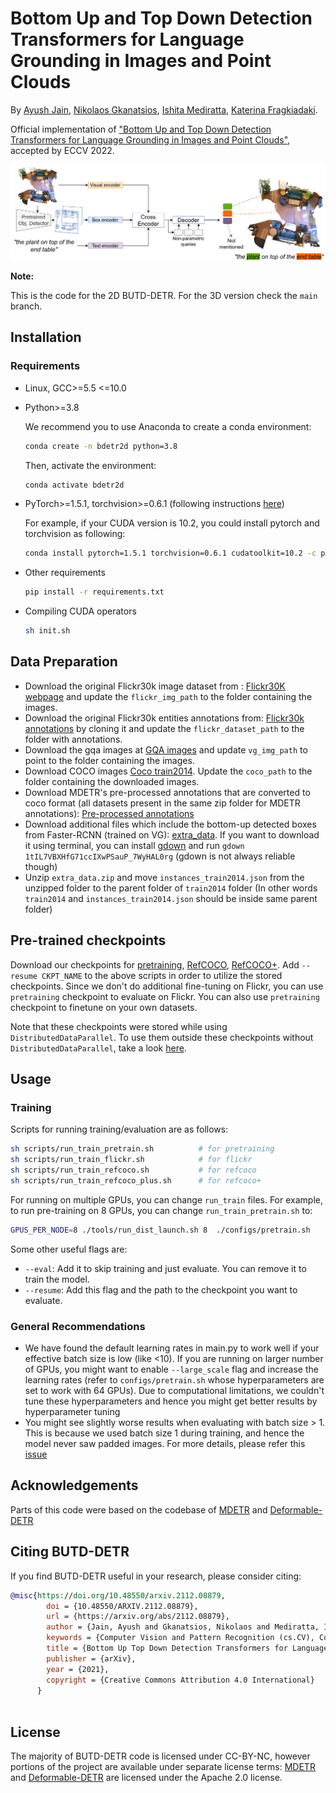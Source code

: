 # Bottom Up and Top Down Detection Transformers for Language Grounding in Images and Point Clouds


By [Ayush Jain](https://github.com/ayushjain1144), [Nikolaos Gkanatsios](https://github.com/nickgkan), [Ishita Mediratta](https://github.com/ishitamed19), [Katerina Fragkiadaki](https://www.cs.cmu.edu/~katef/).

Official implementation of ["Bottom Up and Top Down Detection Transformers for Language Grounding in Images and Point Clouds"](https://arxiv.org/abs/2112.08879), accepted by ECCV 2022.


![teaser](figs/arch.png)

**Note:**

This is the code for the 2D BUTD-DETR. For the 3D version check the `main` branch.


## Installation

### Requirements

* Linux, GCC>=5.5 <=10.0
  
* Python>=3.8

    We recommend you to use Anaconda to create a conda environment:
    ```bash
    conda create -n bdetr2d python=3.8
    ```
    Then, activate the environment:
    ```bash
    conda activate bdetr2d
    ```
  
* PyTorch>=1.5.1, torchvision>=0.6.1 (following instructions [here](https://pytorch.org/))

    For example, if your CUDA version is 10.2, you could install pytorch and torchvision as following:
    ```bash
    conda install pytorch=1.5.1 torchvision=0.6.1 cudatoolkit=10.2 -c pytorch
    ```
  
* Other requirements
    ```bash
    pip install -r requirements.txt
    ```

* Compiling CUDA operators
  ```bash
  sh init.sh
  ```


## Data Preparation

* Download the original Flickr30k image dataset from : [Flickr30K webpage](http://shannon.cs.illinois.edu/DenotationGraph/) and update the `flickr_img_path` to the folder containing the images.
* Download the original Flickr30k entities annotations from: [Flickr30k annotations](https://github.com/BryanPlummer/flickr30k_entities) by cloning it and update the `flickr_dataset_path` to the folder with annotations.
* Download the gqa images at [GQA images](https://nlp.stanford.edu/data/gqa/images.zip) and update `vg_img_path` to point to the folder containing the images.
* Download COCO images [Coco train2014](http://images.cocodataset.org/zips/train2014.zip). Update the `coco_path` to the folder containing the downloaded images.
* Download MDETR's pre-processed annotations that are converted to coco format (all datasets present in the same zip folder for MDETR annotations): [Pre-processed annotations](https://zenodo.org/record/4729015/files/mdetr_annotations.tar.gz?download=1)
* Download additional files which include the bottom-up detected boxes from Faster-RCNN (trained on VG): [extra_data](https://drive.google.com/file/d/1tIL7VBXHfG71ccIXwPSauP_7WyHAL0rg/view?usp=sharing). 
If you want to download it using terminal, you can install [gdown](https://pypi.org/project/gdown/) and run `gdown 1tIL7VBXHfG71ccIXwPSauP_7WyHAL0rg` (gdown is not always reliable though)
* Unzip `extra_data.zip` and move `instances_train2014.json` from the unzipped folder to the parent folder of `train2014` folder (In other words `train2014` and `instances_train2014.json` should be inside same parent folder)


## Pre-trained checkpoints
Download our checkpoints for [pretraining](https://zenodo.org/record/6430189/files/pretrain_2d.pth?download=1), [RefCOCO](https://zenodo.org/record/6430189/files/refcoco_85.9.pth?download=1), [RefCOCO+](https://zenodo.org/record/6430189/files/refcoco_plus_78.2.pth?download=1). Add `--resume CKPT_NAME` to the above scripts in order to utilize the stored checkpoints. Since we don't do additional fine-tuning on Flickr, you can use `pretraining` checkpoint to evaluate on Flickr. You can also use `pretraining` checkpoint to finetune on your own datasets. 

Note that these checkpoints were stored while using `DistributedDataParallel`. To use them outside these checkpoints without `DistributedDataParallel`, take a look [here](https://discuss.pytorch.org/t/solved-keyerror-unexpected-key-module-encoder-embedding-weight-in-state-dict/1686).



## Usage

### Training

Scripts for running training/evaluation are as follows:

```bash
sh scripts/run_train_pretrain.sh          # for pretraining
sh scripts/run_train_flickr.sh            # for flickr
sh scripts/run_train_refcoco.sh           # for refcoco
sh scripts/run_train_refcoco_plus.sh      # for refcoco+
```

For running on multiple GPUs, you can change `run_train` files. For example, to run pre-training on 8 GPUs, you can change `run_train_pretrain.sh` to:

```bash
GPUS_PER_NODE=8 ./tools/run_dist_launch.sh 8  ./configs/pretrain.sh 
```

Some other useful flags are:

- ```--eval```: Add it to skip training and just evaluate. You can remove it to train the model. 
- ```--resume```: Add this flag and the path to the checkpoint you want to evaluate.


### General Recommendations

- We have found the default learning  rates in main.py to work well if your effective batch size is low (like <10). If you are running on larger number of GPUs, you might want to enable ``--large_scale`` flag and increase the learning rates (refer to `configs/pretrain.sh` whose hyperparameters are set to work with 64 GPUs). Due to computational limitations, we couldn't tune these hyperparameters and hence you might get better results by hyperparameter tuning
- You might see slightly worse results when evaluating with batch size > 1. This is because we used batch size 1 during training, and hence the model never saw padded images. For more details, please refer this [issue](https://github.com/facebookresearch/detr/issues/217#issuecomment-684087741)


## Acknowledgements

Parts of this code were based on the codebase of [MDETR](https://github.com/ashkamath/mdetr) and [Deformable-DETR](https://github.com/fundamentalvision/Deformable-DETR)


## Citing BUTD-DETR
If you find BUTD-DETR useful in your research, please consider citing:
```bibtex
@misc{https://doi.org/10.48550/arxiv.2112.08879,
        doi = {10.48550/ARXIV.2112.08879},
        url = {https://arxiv.org/abs/2112.08879},
        author = {Jain, Ayush and Gkanatsios, Nikolaos and Mediratta, Ishita and Fragkiadaki, Katerina},
        keywords = {Computer Vision and Pattern Recognition (cs.CV), Computation and Language (cs.CL), FOS: Computer and information sciences, FOS: Computer and information sciences},
        title = {Bottom Up Top Down Detection Transformers for Language Grounding in Images and Point Clouds},
        publisher = {arXiv},
        year = {2021},
        copyright = {Creative Commons Attribution 4.0 International}
      }
    
```


## License

The majority of BUTD-DETR code is licensed under CC-BY-NC, however portions of the project are available under separate license terms: [MDETR](https://github.com/ashkamath/mdetr) and [Deformable-DETR](https://github.com/fundamentalvision/Deformable-DETR) are licensed under the Apache 2.0 license.
